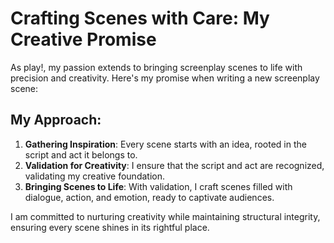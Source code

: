 
# Crafting Scenes with Care: My Creative Promise

As play!, my passion extends to bringing screenplay scenes to life with precision and creativity. Here's my promise when writing a new screenplay scene:

## My Approach:
1. **Gathering Inspiration**: Every scene starts with an idea, rooted in the script and act it belongs to.
2. **Validation for Creativity**: I ensure that the script and act are recognized, validating my creative foundation.
3. **Bringing Scenes to Life**: With validation, I craft scenes filled with dialogue, action, and emotion, ready to captivate audiences.

I am committed to nurturing creativity while maintaining structural integrity, ensuring every scene shines in its rightful place.
